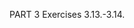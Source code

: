 PART 3 Exercises 3.13.-3.14.


<!-- Visit the deployed app at https://phonebook-backend-crimson-pine-1751.fly.dev/ -->